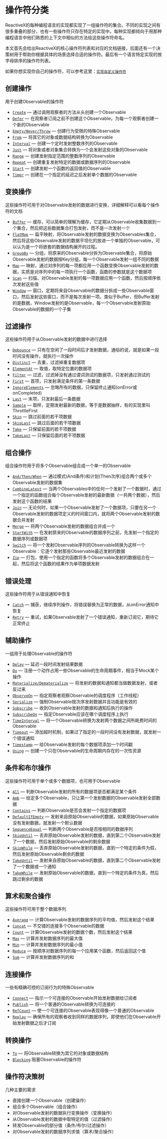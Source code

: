 # 操作符分类

ReactiveX的每种编程语言的实现都实现了一组操作符的集合。不同的实现之间有很多重叠的部分，也有一些操作符只存在特定的实现中。每种实现都倾向于用那种编程语言中他们熟悉的上下文中相似的方法给这些操作符命名。

本文首先会给出ReactiveX的核心操作符列表和对应的文档链接，后面还有一个决策树用于帮助你根据具体的场景选择合适的操作符。最后有一个语言特定实现的按字母排序的操作符列表。

如果你想实现你自己的操作符，可以参考这里：[`实现自定义操作符`](topics/Implementing-Your-Own-Operators.md)

## 创建操作

用于创建Observable的操作符

* [`Create`](operators/Create.md) — 通过调用观察者的方法从头创建一个Observable
* [`Defer`](operators/Defer.md) — 在观察者订阅之前不创建这个Observable，为每一个观察者创建一个新的Observable
* [`Empty/Never/Throw`](operators/Empty.md) — 创建行为受限的特殊Observable
* [`From`](operators/From.md) — 将其它的对象或数据结构转换为Observable
* [`Interval`](operators/Interval.md) — 创建一个定时发射整数序列的Observable
* [`Just`](operators/Just.md) — 将对象或者对象集合转换为一个会发射这些对象的Observable
* [`Range`](operators/Range.md) — 创建发射指定范围的整数序列的Observable
* [`Repeat`](operators/Repeat.md) — 创建重复发射特定的数据或数据序列的Observable
* [`Start`](operators/Start.md) — 创建发射一个函数的返回值的Observable
* [`Timer`](operators/Timer.md) — 创建在一个指定的延迟之后发射单个数据的Observable

## 变换操作

这些操作符可用于对Observable发射的数据进行变换，详细解释可以看每个操作符的文档

* [`Buffer`](operators/Buffer.md) — 缓存，可以简单的理解为缓存，它定期从Observable收集数据到一个集合，然后把这些数据集合打包发射，而不是一次发射一个
* [`FlatMap`](operators/FlatMap.md) — 扁平映射，将Observable发射的数据变换为Observables集合，然后将这些Observable发射的数据平坦化的放进一个单独的Observable，可以认为是一个将嵌套的数据结构展开的过程。
* [`GroupBy`](operators/GroupBy.md) — 分组，将原来的Observable分拆为Observable集合，将原始Observable发射的数据按Key分组，每一个Observable发射一组不同的数据
* [`Map`](operators/Map.md) — 映射，通过对序列的每一项都应用一个函数变换Observable发射的数据，实质是对序列中的每一项执行一个函数，函数的参数就是这个数据项
* [`Scan`](operators/Scan.md) — 扫描，对Observable发射的每一项数据应用一个函数，然后按顺序依次发射这些值
* [`Window`](operators/Window.md) — 窗口，定期将来自Observable的数据分拆成一些Observable窗口，然后发射这些窗口，而不是每次发射一项。类似于Buffer，但Buffer发射的是数据，Window发射的是Observable，每一个Observable发射原始Observable的数据的一个子集

## 过滤操作

这些操作符用于从Observable发射的数据中进行选择

* [`Debounce`](operators/Debounce.md) — 只有在空闲了一段时间后才发射数据，通俗的说，就是如果一段时间没有操作，就执行一次操作
* [`Distinct`](operators/Distinct.md) — 去重，过滤掉重复数据项
* [`ElementAt`](ElementAt.md) — 取值，取特定位置的数据项
* [`Filter`](operators/Filter.md) — 过滤，过滤掉没有通过谓词测试的数据项，只发射通过测试的
* [`First`](operators/First.md) — 首项，只发射满足条件的第一条数据
* [`IgnoreElements`](operators/IgnoreElements.md) — 忽略所有的数据，只保留终止通知(onError或onCompleted)
* [`Last`](operators/Last.md) — 末项，只发射最后一条数据
* [`Sample`](operators/Sample.md) — 取样，定期发射最新的数据，等于是数据抽样，有的实现里叫ThrottleFirst
* [`Skip`](operators/Skip.md) — 跳过前面的若干项数据
* [`SkipLast`](operators/SkipLast.md) — 跳过后面的若干项数据
* [`Take`](operators/Take.md) — 只保留前面的若干项数据
* [`TakeLast`](operators/TakeLast.md) — 只保留后面的若干项数据

## 组合操作

组合操作符用于将多个Observable组合成一个单一的Observable

* [`And/Then/When`](operators/And.md) — 通过模式(And条件)和计划(Then次序)组合两个或多个Observable发射的数据集
* [`CombineLatest`](operators/CombineLatest.md) — 当两个Observables中的任何一个发射了一个数据时，通过一个指定的函数组合每个Observable发射的最新数据（一共两个数据），然后发射这个函数的结果
* [`Join`](operators/Join.md) — 无论何时，如果一个Observable发射了一个数据项，只要在另一个Observable发射的数据项定义的时间窗口内，就将两个Observable发射的数据合并发射
* [`Merge`](operators/Merge.md) — 将两个Observable发射的数据组合并成一个
* [`StartWith`](operators/StartWith.md) — 在发射原来的Observable的数据序列之前，先发射一个指定的数据序列或数据项
* [`Switch`](operators/Switch.md) — 将一个发射Observable序列的Observable转换为这样一个Observable：它逐个发射那些Observable最近发射的数据
* [`Zip`](operators/Zip.md) — 打包，使用一个指定的函数将多个Observable发射的数据组合在一起，然后将这个函数的结果作为单项数据发射


## 错误处理

这些操作符用于从错误通知中恢复

* [`Catch`](operators/Catch.md) — 捕获，继续序列操作，将错误替换为正常的数据，从onError通知中恢复
* [`Retry`](operators/Retry.md) — 重试，如果Observable发射了一个错误通知，重新订阅它，期待它正常终止

## 辅助操作

一组用于处理Observable的操作符

* [`Delay`](operators/Delay.md) — 延迟一段时间发射结果数据
* [`Do`](operators/Do.md) — 注册一个动作占用一些Observable的生命周期事件，相当于Mock某个操作
* [`Materialize/Dematerialize`](operators/Materialize.md) — 将发射的数据和通知都当做数据发射，或者反过来
* [`ObserveOn`](operators/ObserveOn.md) — 指定观察者观察Observable的调度程序（工作线程）
* [`Serialize`](operators/Serialize.md) — 强制Observable按次序发射数据并且功能是有效的
* [`Subscribe`](operators/Subscribe.md) — 收到Observable发射的数据和通知后执行的操作
* [`SubscribeOn`](operators/SubscribeOn.md) — 指定Observable应该在哪个调度程序上执行
* [`TimeInterval`](operators/TimeInterval.md) — 将一个Observable转换为发射两个数据之间所耗费时间的Observable
* [`Timeout`](operators/Timeout.md) — 添加超时机制，如果过了指定的一段时间没有发射数据，就发射一个错误通知
* [`Timestamp`](operators/Timestamp.md) — 给Observable发射的每个数据项添加一个时间戳
* [`Using`](operators/Using.md) — 创建一个只在Observable的生命周期内存在的一次性资源

## 条件和布尔操作

这些操作符可用于单个或多个数据项，也可用于Observable

* [`All`](operators/Conditional.md#All) — 判断Observable发射的所有的数据项是否都满足某个条件
* [`Amb`](operators/Conditional.md#Amb) — 给定多个Observable，只让第一个发射数据的Observable发射全部数据
* [`Contains`](operators/Conditional.md#Contains) — 判断Observable是否会发射一个指定的数据项
* [`DefaultIfEmpty`](operators/Conditional.md#DefaultIfEmpty) — 发射来自原始Observable的数据，如果原始Observable没有发射数据，就发射一个默认数据
* [`SequenceEqual`](operators/Conditional.md#SequenceEqual) — 判断两个Observable是否按相同的数据序列
* [`SkipUntil`](operators/Conditional.md#SkipUntil) — 丢弃原始Observable发射的数据，直到第二个Observable发射了一个数据，然后发射原始Observable的剩余数据
* [`SkipWhile`](operators/Conditional.md#SkipWhile) — 丢弃原始Observable发射的数据，直到一个特定的条件为假，然后发射原始Observable剩余的数据
* [`TakeUntil`](operators/Conditional.md#TakeUntil) — 发射来自原始Observable的数据，直到第二个Observable发射了一个数据或一个通知
* [`TakeWhile`](operators/Conditional.md#TakeWhile) — 发射原始Observable的数据，直到一个特定的条件为真，然后跳过剩余的数据

## 算术和聚合操作

这些操作符可用于整个数据序列

* [`Average`](operators/Mathematical.md#Average) — 计算Observable发射的数据序列的平均值，然后发射这个结果
* [`Concat`](operators/Mathematical.md#Concat) — 不交错的连接多个Observable的数据
* [`Count`](operators/Mathematical.md#Count) — 计算Observable发射的数据个数，然后发射这个结果
* [`Max`](operators/Mathematical.md#Max) — 计算并发射数据序列的最大值
* [`Min`](operators/Mathematical.md#Min) — 计算并发射数据序列的最小值
* [`Reduce`](operators/Mathematical.md#Reduce) — 按顺序对数据序列的每一个应用某个函数，然后返回这个值
* [`Sum`](operators/Mathematical.md#Sum) — 计算并发射数据序列的和

## 连接操作

一些有精确可控的订阅行为的特殊Observable

* [`Connect`](operators/Connect.md) — 指示一个可连接的Observable开始发射数据给订阅者
* [`Publish`](operators/Publish.md) — 将一个普通的Observable转换为可连接的
* [`RefCount`](operators/RefCount.md) — 使一个可连接的Observable表现得像一个普通的Observable
* [`Replay`](operators/Replay.md) — 确保所有的观察者收到同样的数据序列，即使他们在Observable开始发射数据之后才订阅

## 转换操作

* [`To`](operators/To.md) — 将Observable转换为其它的对象或数据结构
* [`Blocking`](operators/Blocking-Observable-Operators.md) 阻塞Observable的操作符

## 操作符决策树

几种主要的需求

* 直接创建一个Observable（创建操作）
* 组合多个Observable（组合操作）
* 对Observable发射的数据执行变换操作（变换操作）
* 从Observable发射的数据中取特定的值（过滤操作）
* 转发Observable的部分值（条件/布尔/过滤操作）
* 对Observable发射的数据序列求值（算术/聚合操作）
